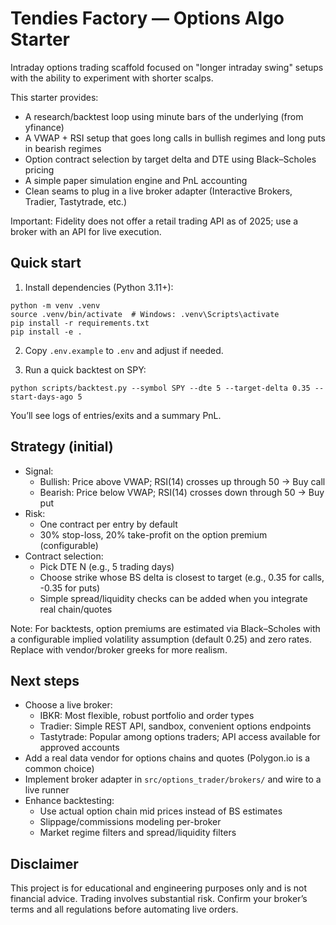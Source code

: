 # Tendies Factory — Options Algo Starter

Intraday options trading scaffold focused on "longer intraday swing" setups with the ability to experiment with shorter scalps.

This starter provides:
- A research/backtest loop using minute bars of the underlying (from yfinance)
- A VWAP + RSI setup that goes long calls in bullish regimes and long puts in bearish regimes
- Option contract selection by target delta and DTE using Black–Scholes pricing
- A simple paper simulation engine and PnL accounting
- Clean seams to plug in a live broker adapter (Interactive Brokers, Tradier, Tastytrade, etc.)

Important: Fidelity does not offer a retail trading API as of 2025; use a broker with an API for live execution.

## Quick start

1) Install dependencies (Python 3.11+):
```
python -m venv .venv
source .venv/bin/activate  # Windows: .venv\Scripts\activate
pip install -r requirements.txt
pip install -e .
```

2) Copy `.env.example` to `.env` and adjust if needed.

3) Run a quick backtest on SPY:
```
python scripts/backtest.py --symbol SPY --dte 5 --target-delta 0.35 --start-days-ago 5
```

You’ll see logs of entries/exits and a summary PnL.

## Strategy (initial)

- Signal: 
  - Bullish: Price above VWAP; RSI(14) crosses up through 50 → Buy call
  - Bearish: Price below VWAP; RSI(14) crosses down through 50 → Buy put
- Risk:
  - One contract per entry by default
  - 30% stop-loss, 20% take-profit on the option premium (configurable)
- Contract selection:
  - Pick DTE N (e.g., 5 trading days)
  - Choose strike whose BS delta is closest to target (e.g., 0.35 for calls, -0.35 for puts)
  - Simple spread/liquidity checks can be added when you integrate real chain/quotes

Note: For backtests, option premiums are estimated via Black–Scholes with a configurable implied volatility assumption (default 0.25) and zero rates. Replace with vendor/broker greeks for more realism.

## Next steps

- Choose a live broker:
  - IBKR: Most flexible, robust portfolio and order types
  - Tradier: Simple REST API, sandbox, convenient options endpoints
  - Tastytrade: Popular among options traders; API access available for approved accounts
- Add a real data vendor for options chains and quotes (Polygon.io is a common choice)
- Implement broker adapter in `src/options_trader/brokers/` and wire to a live runner
- Enhance backtesting:
  - Use actual option chain mid prices instead of BS estimates
  - Slippage/commissions modeling per-broker
  - Market regime filters and spread/liquidity filters

## Disclaimer

This project is for educational and engineering purposes only and is not financial advice. Trading involves substantial risk. Confirm your broker’s terms and all regulations before automating live orders.